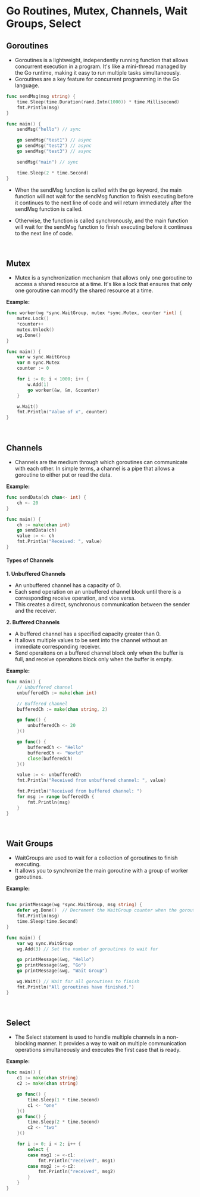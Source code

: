 # Go Routines, Mutex, Channels, Wait Groups, Select

## Goroutines

- Goroutines is a lightweight, independently running function that allows concurrent execution in a program. It's like a mini-thread managed by the Go runtime, making it easy to run multiple tasks simultaneously.
- Goroutines are a key feature for concurrent programming in the Go language.

```go
func sendMsg(msg string) {
	time.Sleep(time.Duration(rand.Intn(1000)) * time.Millisecond)
	fmt.Println(msg)
}

func main() {
	sendMsg("hello") // sync

	go sendMsg("test1") // async
	go sendMsg("test2") // async
	go sendMsg("test3") // async

	sendMsg("main") // sync

	time.Sleep(2 * time.Second)
}
```

- When the sendMsg function is called with the go keyword, the main function will not wait for the sendMsg function to finish executing before it continues to the next line of code and will return immediately after the sendMsg function is called.

- Otherwise, the function is called synchronously, and the main function will wait for the sendMsg function to finish executing before it continues to the next line of code.

<br />

## Mutex

- Mutex is a synchronization mechanism that allows only one goroutine to access a shared resource at a time. It's like a lock that ensures that only one goroutine can modify the shared resource at a time.

**Example:**

```go
func worker(wg *sync.WaitGroup, mutex *sync.Mutex, counter *int) {
    mutex.Lock()
    *counter++
    mutex.Unlock()
    wg.Done()
}

func main() {
    var w sync.WaitGroup
    var m sync.Mutex
    counter := 0

    for i := 0; i < 1000; i++ {
        w.Add(1)
        go worker(&w, &m, &counter)
    }

    w.Wait()
    fmt.Println("Value of x", counter)
}
```

<br />

## Channels

- Channels are the medium through which goroutines can communicate with each other. In simple terms, a channel is a pipe that allows a goroutine to either put or read the data.

**Example:**

```go
func sendData(ch chan<- int) {
    ch <- 20
}

func main() {
    ch := make(chan int)
    go sendData(ch)
    value := <- ch
    fmt.Println("Received: ", value)
}
```

#### Types of Channels

**1. Unbuffered Channels**

- An unbuffered channel has a capacity of 0.
- Each send operation on an unbuffered channel block until there is a corresponding receive operation, and vice versa.
- This creates a direct, synchronous communication between the sender and the receiver.

**2. Buffered Channels**

- A buffered channel has a specified capacity greater than 0.
- It allows multiple values to be sent into the channel without an immediate corresponding receiver.
- Send operaitons on a buffered channel block only when the buffer is full, and receive operaitons block only when the buffer is empty.

**Example:**

```go
func main() {
    // Unbuffered channel
    unbufferedCh := make(chan int)

    // Buffered channel
    bufferedCh := make(chan string, 2)

    go func() {
        unbufferedCh <- 20
    }()

    go func() {
        bufferedCh <- "Hello"
        bufferedCh <- "World"
        close(bufferedCh)
    }()

    value := <- unbufferedCh
    fmt.Println("Received from unbuffered channel: ", value)

    fmt.Println("Received from buffered channel: ")
    for msg := range bufferedCh {
        fmt.Println(msg)
    }
}
```

<br />

## Wait Groups

- WaitGroups are used to wait for a collection of goroutines to finish executing.
- It allows you to synchronize the main goroutine with a group of worker goroutines.

**Example:**

```go

func printMessage(wg *sync.WaitGroup, msg string) {
    defer wg.Done()  // Decrement the WaitGroup counter when the goroutine completes
    fmt.Println(msg)
    time.Sleep(time.Second)
}

func main() {
    var wg sync.WaitGroup
    wg.Add(3) // Set the number of goroutines to wait for

    go printMessage(&wg, "Hello")
    go printMessage(&wg, "Go")
    go printMessage(&wg, "Wait Group")

    wg.Wait() // Wait for all goroutines to finish
    fmt.Println("All goroutines have finished.")
}
```

<br />

## Select

- The Select statement is used to handle multiple channels in a non-blocking manner. It provides a way to wait on multiple communication operations simultaneously and executes the first case that is ready.

**Example:**

```go
func main() {
	c1 := make(chan string)
	c2 := make(chan string)

	go func() {
		time.Sleep(1 * time.Second)
		c1 <- "one"
	}()
	go func() {
		time.Sleep(2 * time.Second)
		c2 <- "two"
	}()

	for i := 0; i < 2; i++ {
		select {
		case msg1 := <-c1:
			fmt.Println("received", msg1)
		case msg2 := <-c2:
			fmt.Println("received", msg2)
		}
	}
}
```
